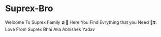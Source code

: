 # Suprex-Bro
Welcome To Suprex Family 🫂💞 Here You Find Evrything that you Need 🤘❣️. Love From Suprex Bhai Aka Abhishek Yadav 
